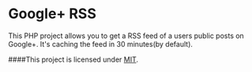 Google+ RSS
==========

This PHP project allows you to get a RSS feed of a users public posts on Google+. It's caching the feed in 30 minutes(by default).

####This project is licensed under [MIT](http://opensource.org/licenses/MIT).